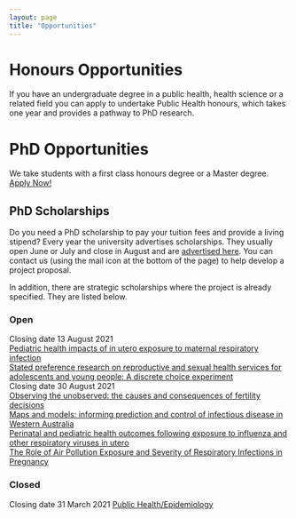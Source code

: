```yaml
---
layout: page
title: "Opportunities"
---
```


# Honours Opportunities

If you have an undergraduate degree in a public health, health science or a related field you can apply to undertake Public Health honours, which takes one year and provides a pathway to PhD research. 

# PhD Opportunities

We take students with a first class honours degree or a Master degree. [Apply Now!](https://apply.curtin.edu.au/before-you-start?spkCode=DR-PUBHL)

## PhD Scholarships

Do you need a PhD scholarship to pay your tuition fees and provide a living stipend? Every year the university advertises scholarships. They usually open June or July and close in August and are [advertised here](https://scholarships.curtin.edu.au/). You can contact us (using the mail icon at the bottom of the page) to help develop a project proposal. 

In addition, there are strategic scholarships where the project is already specified. They are listed below.

### Open
Closing date 13 August 2021  
[Pediatric health impacts of in utero exposure to maternal respiratory infection](https://scholarships.curtin.edu.au/Scholarship/?id=5503)  
[Stated preference research on reproductive and sexual health services for adolescents and young people: A discrete choice experiment](https://scholarships.curtin.edu.au/Scholarship/?id=5511)  
Closing date 30 August 2021  
[Observing the unobserved: the causes and consequences of fertility decisions](https://scholarships.curtin.edu.au/Scholarship/?id=5288)  
[Maps and models: informing prediction and control of infectious disease in Western Australia](https://scholarships.curtin.edu.au/Scholarship/?id=5345)  
[Perinatal and pediatric health outcomes following exposure to influenza and other respiratory viruses in utero](https://scholarships.curtin.edu.au/Scholarship/?id=5408)  
[The Role of Air Pollution Exposure and Severity of Respiratory Infections in Pregnancy](https://scholarships.curtin.edu.au/Scholarship/?id=5507)  

### Closed
Closing date 31 March 2021
[Public Health/Epidemiology](https://scholarships.curtin.edu.au/Scholarship/?id=4783)

